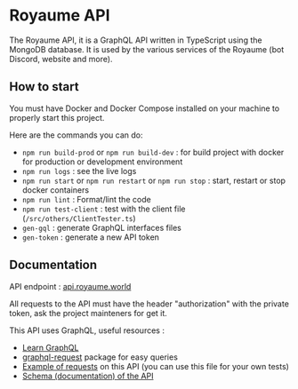 # Royaume API
The Royaume API, it is a GraphQL API written in TypeScript using the MongoDB database. It is used by the various services of the Royaume (bot Discord, website and more).

## How to start 
You must have Docker and Docker Compose installed on your machine to properly start this project.

Here are the commands you can do:
- ``npm run build-prod`` or ``npm run build-dev`` : for build project with docker for production or development environment
- ``npm run logs`` : see the live logs
- ``npm run start`` or ``npm run restart`` or ``npm run stop`` : start, restart or stop docker containers 
- ``npm run lint`` : Format/lint the code
- ``npm run test-client`` : test with the client file (``/src/others/ClientTester.ts``)
- ``gen-gql`` : generate GraphQL interfaces files
- ``gen-token`` : generate a new API token

## Documentation 
API endpoint : [api.royaume.world](https://api.royaume.world)

All requests to the API must have the header "authorization" with the private token, ask the project mainteners for get it.

This API uses GraphQL, useful resources :
- [Learn GraphQL](https://graphql.org/learn/)
- [graphql-request](https://www.npmjs.com/package/graphql-request) package for easy queries
- [Example of requests](./src/others/ClientTester.ts) on this API (you can use this file for your own tests)
- [Schema (documentation) of the API](./resources/graphql/Schema.gql)
